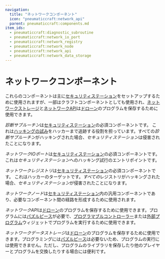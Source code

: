 ```yaml
---
navigation:
  title: "ネットワークコンポーネント"
  icon: "pneumaticcraft:network_api"
  parent: pneumaticcraft:components.md
item_ids:
  - pneumaticcraft:diagnostic_subroutine
  - pneumaticcraft:network_io_port
  - pneumaticcraft:network_registry
  - pneumaticcraft:network_node
  - pneumaticcraft:network_api
  - pneumaticcraft:network_data_storage
---
```


# ネットワークコンポーネント

これらのコンポーネントは主に[セキュリティステーション](../security_station.md)をセットアップするために使用されますが、一部はクラフトコンポーネントとしても使用され、[ネットワークストレージ](#network_storage)と[ネットワークAPI](#network_api)は[ドローン](../drone.md)のプログラムを保存するために使用できます。

<a name="diagnostic"></a>
*診断サブルーチン*は[セキュリティステーション](../security_station.md)の必須コンポーネントです。
これは[ハッキングの試み](../security_station.md#hacking)をハッカーまで追跡する役割を担っています。すべての*診断サブルーチン*がハッキングされた場合、*セキュリティステーション*は侵害されたことになります。

<Recipe id="pneumaticcraft:diagnostic_subroutine" />

<a name="io_port"></a>
*ネットワークIOポート*は[セキュリティステーション](../security_station.md)の必須コンポーネントです。
これは*セキュリティステーション*へのハッキング試行のエントリポイントです。

<Recipe id="pneumaticcraft:network_io_port" />

<a name="registry"></a>
*ネットワークレジストリ*は[セキュリティステーション](../security_station.md)の必須コンポーネントです。
これはハッカーのターゲットです。*すべての*レジストリがハッキングされた場合、*セキュリティステーション*が侵害されたことになります。

<Recipe id="pneumaticcraft:network_registry" />

<a name="node"></a>
*ネットワークノード*は[セキュリティステーション](../security_station.md)内の汎用コンポーネントであり、必要なコンポーネント間の経路を形成するために使用されます。

<Recipe id="pneumaticcraft:network_node" />

<a name="network_api"></a>
*ネットワークAPI*は[ドローン](../drone.md)のプログラムを保存するために使用できます。プログラムには[パズルピース](../puzzle_pieces.md)が必要で、[プログラマブルコントローラー](../programmable_controller.md)または[外部プログラム](../external_program.md)ウィジェットでプログラムを実行するために使用できます。

<Recipe id="pneumaticcraft:network_api" />

<a name="network_storage"></a>
*ネットワークデータストレージ*は[ドローン](../drone.md)のプログラムを保存するために使用できます。プログラミングには[パズルピース](../puzzle_pieces.md)は必要ないため、プログラムの実行には使用できません。ただし、プログラムのライブラリを保存したり他のプレイヤーとプログラムを交換したりする場合には便利です。

<Recipe id="pneumaticcraft:network_data_storage" />


